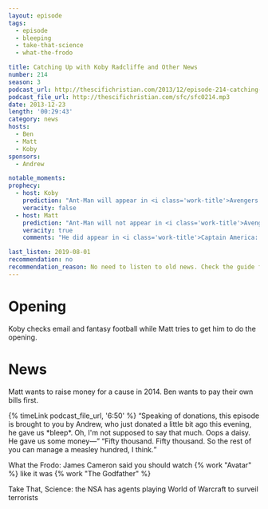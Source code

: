 ```yaml
---
layout: episode
tags:
  - episode
  - bleeping
  - take-that-science
  - what-the-frodo

title: Catching Up with Koby Radcliffe and Other News
number: 214
season: 3
podcast_url: http://thescifichristian.com/2013/12/episode-214-catching-up-with-koby-radcliffe-and-other-news/
podcast_file_url: http://thescifichristian.com/sfc/sfc0214.mp3
date: 2013-12-23
length: '00:29:43'
category: news
hosts:
  - Ben
  - Matt
  - Koby
sponsors:
  - Andrew

notable_moments:
prophecy:
  - host: Koby
    prediction: "Ant-Man will appear in <i class='work-title'>Avengers 2</i>"
    veracity: false
  - host: Matt
    prediction: "Ant-Man will not appear in <i class='work-title'>Avengers 2</i>"
    veracity: true
    comments: "He did appear in <i class='work-title'>Captain America: Civil War</i>"

last_listen: 2019-08-01
recommendation: no
recommendation_reason: No need to listen to old news. Check the guide for what's interesting in hindsight.
---
```

# Opening
Koby checks email and fantasy football while Matt tries to get him to do the opening. 



# News
Matt wants to raise money for a cause in 2014. Ben wants to pay their own bills first. 

<div class="quote">
  {% timeLink podcast_file_url, '6:50' %}
  <q class="matt">Speaking of donations, this episode is brought to you by Andrew, who just donated a little bit ago this evening, he gave us *bleep*. Oh, I'm not supposed to say that much. Oops a daisy. He gave us some money—</q>
  <q class="ben">Fifty thousand. Fifty thousand. So the rest of you can manage a measley hundred, I think.</q>
</div>

What the Frodo: James Cameron said you should watch {% work "Avatar" %}
 like it was {% work "The Godfather" %} 

Take That, Science: the NSA has agents playing World of Warcraft to surveil terrorists